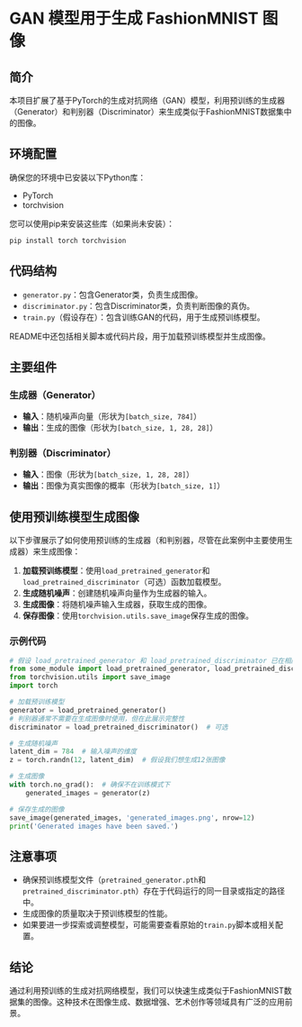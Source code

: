 # GAN 模型用于生成 FashionMNIST 图像

## 简介

本项目扩展了基于PyTorch的生成对抗网络（GAN）模型，利用预训练的生成器（Generator）和判别器（Discriminator）来生成类似于FashionMNIST数据集中的图像。

## 环境配置

确保您的环境中已安装以下Python库：

- PyTorch
- torchvision

您可以使用pip来安装这些库（如果尚未安装）：

```bash
pip install torch torchvision
```

## 代码结构

- `generator.py`：包含Generator类，负责生成图像。
- `discriminator.py`：包含Discriminator类，负责判断图像的真伪。
- `train.py`（假设存在）：包含训练GAN的代码，用于生成预训练模型。

README中还包括相关脚本或代码片段，用于加载预训练模型并生成图像。

## 主要组件

### 生成器（Generator）

- **输入**：随机噪声向量（形状为`[batch_size, 784]`）
- **输出**：生成的图像（形状为`[batch_size, 1, 28, 28]`）

### 判别器（Discriminator）

- **输入**：图像（形状为`[batch_size, 1, 28, 28]`）
- **输出**：图像为真实图像的概率（形状为`[batch_size, 1]`）

## 使用预训练模型生成图像

以下步骤展示了如何使用预训练的生成器（和判别器，尽管在此案例中主要使用生成器）来生成图像：

1. **加载预训练模型**：使用`load_pretrained_generator`和`load_pretrained_discriminator`（可选）函数加载模型。
2. **生成随机噪声**：创建随机噪声向量作为生成器的输入。
3. **生成图像**：将随机噪声输入生成器，获取生成的图像。
4. **保存图像**：使用`torchvision.utils.save_image`保存生成的图像。

### 示例代码

```python
# 假设 load_pretrained_generator 和 load_pretrained_discriminator 已在相应文件中定义
from some_module import load_pretrained_generator, load_pretrained_discriminator  # 修改为正确的模块名
from torchvision.utils import save_image
import torch

# 加载预训练模型
generator = load_pretrained_generator()
# 判别器通常不需要在生成图像时使用，但在此展示完整性
discriminator = load_pretrained_discriminator()  # 可选

# 生成随机噪声
latent_dim = 784  # 输入噪声的维度
z = torch.randn(12, latent_dim)  # 假设我们想生成12张图像

# 生成图像
with torch.no_grad():  # 确保不在训练模式下
    generated_images = generator(z)

# 保存生成的图像
save_image(generated_images, 'generated_images.png', nrow=12)
print('Generated images have been saved.')
```

## 注意事项

- 确保预训练模型文件（`pretrained_generator.pth`和`pretrained_discriminator.pth`）存在于代码运行的同一目录或指定的路径中。
- 生成图像的质量取决于预训练模型的性能。
- 如果要进一步探索或调整模型，可能需要查看原始的`train.py`脚本或相关配置。

## 结论

通过利用预训练的生成对抗网络模型，我们可以快速生成类似于FashionMNIST数据集的图像。这种技术在图像生成、数据增强、艺术创作等领域具有广泛的应用前景。
